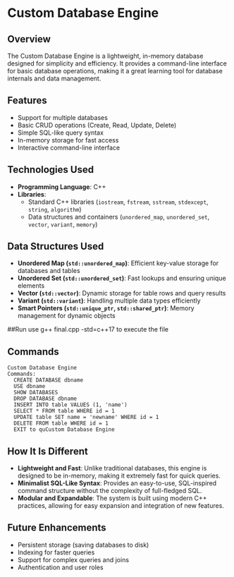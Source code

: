 # Custom Database Engine

## Overview
The Custom Database Engine is a lightweight, in-memory database designed for simplicity and efficiency. It provides a command-line interface for basic database operations,
making it a great learning tool for database internals and data management.

## Features

- Support for multiple databases
- Basic CRUD operations (Create, Read, Update, Delete)
- Simple SQL-like query syntax
- In-memory storage for fast access
- Interactive command-line interface

## Technologies Used

- **Programming Language**: C++
- **Libraries**:
  - Standard C++ libraries (`iostream`, `fstream`, `sstream`, `stdexcept`, `string`, `algorithm`)
  - Data structures and containers (`unordered_map`, `unordered_set`, `vector`, `variant`, `memory`)

## Data Structures Used

- **Unordered Map (****`std::unordered_map`****)**: Efficient key-value storage for databases and tables
- **Unordered Set (****`std::unordered_set`****)**: Fast lookups and ensuring unique elements
- **Vector (****`std::vector`****)**: Dynamic storage for table rows and query results
- **Variant (****`std::variant`****)**: Handling multiple data types efficiently
- **Smart Pointers (****`std::unique_ptr`****, ****`std::shared_ptr`****)**: Memory management for dynamic objects

##Run
use g++ final.cpp -std=c++17 to execute the file

## Commands
```
Custom Database Engine
Commands:
  CREATE DATABASE dbname
  USE dbname
  SHOW DATABASES
  DROP DATABASE dbname
  INSERT INTO table VALUES (1, 'name')
  SELECT * FROM table WHERE id = 1
  UPDATE table SET name = 'newname' WHERE id = 1
  DELETE FROM table WHERE id = 1
  EXIT to quCustom Database Engine

```

## How It Is Different

- **Lightweight and Fast**: Unlike traditional databases, this engine is designed to be in-memory, making it extremely fast for quick queries.
- **Minimalist SQL-Like Syntax**: Provides an easy-to-use, SQL-inspired command structure without the complexity of full-fledged SQL.
- **Modular and Expandable**: The system is built using modern C++ practices, allowing for easy expansion and integration of new features.

## Future Enhancements

- Persistent storage (saving databases to disk)
- Indexing for faster queries
- Support for complex queries and joins
- Authentication and user roles


